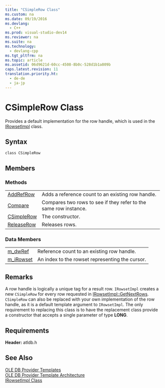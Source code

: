 ```yaml
---
title: "CSimpleRow Class"
ms.custom: na
ms.date: 09/19/2016
ms.devlang: 
  - C++
ms.prod: visual-studio-dev14
ms.reviewer: na
ms.suite: na
ms.technology: 
  - devlang-cpp
ms.tgt_pltfrm: na
ms.topic: article
ms.assetid: 06d9621d-60cc-4508-8b0c-528d1b1a809b
caps.latest.revision: 11
translation.priority.ht: 
  - de-de
  - ja-jp
---
```

# CSimpleRow Class
Provides a default implementation for the row handle, which is used in the [IRowsetImpl](../vs140/IRowsetImpl-Class.md) class.  
  
## Syntax  
  
```  
class CSimpleRow  
```  
  
## Members  
  
### Methods  
  
|||  
|-|-|  
|[AddRefRow](../vs140/CSimpleRow--AddRefRow.md)|Adds a reference count to an existing row handle.|  
|[Compare](../vs140/CSimpleRow--Compare.md)|Compares two rows to see if they refer to the same row instance.|  
|[CSimpleRow](../vs140/CSimpleRow--CSimpleRow.md)|The constructor.|  
|[ReleaseRow](../vs140/CSimpleRow--ReleaseRow.md)|Releases rows.|  
  
### Data Members  
  
|||  
|-|-|  
|[m_dwRef](../vs140/CSimpleRow--m_dwRef.md)|Reference count to an existing row handle.|  
|[m_iRowset](../vs140/CSimpleRow--m_iRowset.md)|An index to the rowset representing the cursor.|  
  
## Remarks  
 A row handle is logically a unique tag for a result row. `IRowsetImpl` creates a new `CSimpleRow` for every row requested in [IRowsetImpl::GetNextRows](../vs140/IRowsetImpl--GetNextRows.md). `CSimpleRow` can also be replaced with your own implementation of the row handle, as it is a default template argument to `IRowsetImpl`. The only requirement to replacing this class is to have the replacement class provide a constructor that accepts a single parameter of type **LONG**.  
  
## Requirements  
 **Header:** atldb.h  
  
## See Also  
 [OLE DB Provider Templates](../vs140/OLE-DB-Provider-Templates--C---.md)   
 [OLE DB Provider Template Architecture](../vs140/OLE-DB-Provider-Template-Architecture.md)   
 [IRowsetImpl Class](../vs140/IRowsetImpl-Class.md)